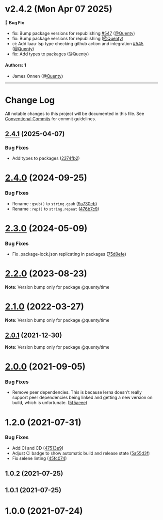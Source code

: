 # v2.4.2 (Mon Apr 07 2025)

#### 🐛 Bug Fix

- fix: Bump package versions for republishing [#547](https://github.com/Quenty/NevermoreEngine/pull/547) ([@Quenty](https://github.com/Quenty))
- fix: Bump package versions for republishing ([@Quenty](https://github.com/Quenty))
- ci: Add luau-lsp type checking github action and integration [#545](https://github.com/Quenty/NevermoreEngine/pull/545) ([@Quenty](https://github.com/Quenty))
- fix: Add types to packages ([@Quenty](https://github.com/Quenty))

#### Authors: 1

- James Onnen ([@Quenty](https://github.com/Quenty))

---

# Change Log

All notable changes to this project will be documented in this file.
See [Conventional Commits](https://conventionalcommits.org) for commit guidelines.

## [2.4.1](https://github.com/Quenty/NevermoreEngine/compare/@quenty/time@2.4.0...@quenty/time@2.4.1) (2025-04-07)


### Bug Fixes

* Add types to packages ([2374fb2](https://github.com/Quenty/NevermoreEngine/commit/2374fb2b043cfbe0e9b507b3316eec46a4e353a0))





# [2.4.0](https://github.com/Quenty/NevermoreEngine/compare/@quenty/time@2.3.0...@quenty/time@2.4.0) (2024-09-25)


### Bug Fixes

* Rename `:gsub()` to `string.gsub` ([9a730cb](https://github.com/Quenty/NevermoreEngine/commit/9a730cbd7001706787c5e5db0efe2306b2234b3a))
* Rename `:rep()` to `string.repeat` ([476b7c9](https://github.com/Quenty/NevermoreEngine/commit/476b7c94be8e1a68e8e281ccb9c8445c2b549812))





# [2.3.0](https://github.com/Quenty/NevermoreEngine/compare/@quenty/time@2.2.0...@quenty/time@2.3.0) (2024-05-09)


### Bug Fixes

* Fix .package-lock.json replicating in packages ([75d0efe](https://github.com/Quenty/NevermoreEngine/commit/75d0efeef239f221d93352af71a5b3e930ec23c5))





# [2.2.0](https://github.com/Quenty/NevermoreEngine/compare/@quenty/time@2.1.0...@quenty/time@2.2.0) (2023-08-23)

**Note:** Version bump only for package @quenty/time





# [2.1.0](https://github.com/Quenty/NevermoreEngine/compare/@quenty/time@2.0.1...@quenty/time@2.1.0) (2022-03-27)

**Note:** Version bump only for package @quenty/time





## [2.0.1](https://github.com/Quenty/NevermoreEngine/compare/@quenty/time@2.0.0...@quenty/time@2.0.1) (2021-12-30)

**Note:** Version bump only for package @quenty/time





# [2.0.0](https://github.com/Quenty/NevermoreEngine/compare/@quenty/time@1.2.0...@quenty/time@2.0.0) (2021-09-05)


### Bug Fixes

* Remove peer dependencies. This is because lerna doesn't really support peer dependencies being linked and getting a new version on build, which is unfortunate. ([5f5aeee](https://github.com/Quenty/NevermoreEngine/commit/5f5aeeea8de9975435309e53679f0ef7064f9dd0))





# 1.2.0 (2021-07-31)


### Bug Fixes

* Add CI and CD ([47513e9](https://github.com/Quenty/NevermoreEngine/commit/47513e9b568162707534af132396dd8756947dd3))
* Adjust CI badge to show automatic build and release state ([5a55d3f](https://github.com/Quenty/NevermoreEngine/commit/5a55d3f19bf8d66a760d67da9b56ed47fab74656))
* Fix selene linting ([45fc074](https://github.com/Quenty/NevermoreEngine/commit/45fc07489ee59127ac6582689f19a0e87c1e5b5a))



## 1.0.2 (2021-07-25)



## 1.0.1 (2021-07-25)



# 1.0.0 (2021-07-24)
